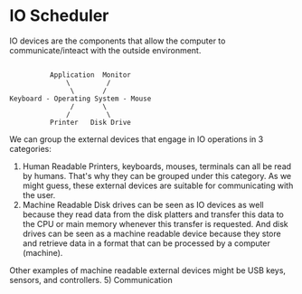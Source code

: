 # IO Scheduler

IO devices are the components that allow the computer to communicate/inteact with the outside environment. 

```

          Application  Monitor
              \         /
               \       /
Keyboard - Operating System - Mouse 
               /       \
              /         \
          Printer   Disk Drive

```

We can group the external devices that engage in IO operations in 3 categories: 

1) Human Readable
Printers, keyboards, mouses, terminals can all be read by humans. That's why they can be grouped under this category. As we might guess, these external devices are suitable for communicating with the user. 
3) Machine Readable
Disk drives can be seen as IO devices as well because they read data from the disk platters and transfer this data to the CPU or main memory whenever this transfer is requested. And disk drives can be seen as a machine readable device because they store and retrieve data in a format that can be processed by a computer (machine).

 Other examples of machine readable external devices might be USB keys, sensors, and controllers. 
5) Communication
